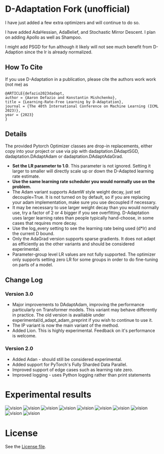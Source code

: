 # D-Adaptation Fork (unofficial) 
I have just added a few extra optimizers and will continue to do so. 

I have added AdaHessian, AdaBelief, and Stochastic Mirror Descent. I plan on adding Apollo as well as Shampoo. 

I might add PSGD for fun although it likely will not see much benefit from D-Adaption since the lr is already normalized. 

## How To Cite
If you use D-Adaptation in a publication, please cite the authors work work (not me) as 
```
@ARTICLE{defazio2023dadapt,
author = {Aaron Defazio and Konstantin Mishchenko},
title = {Learning-Rate-Free Learning by D-Adaptation},
journal = {The 40th International Conference on Machine Learning (ICML 2023)},
year = {2023}
}
```

## Details

The provided Pytorch Optimizer classes are drop-in replacements, either copy into your project or use via pip with dadaptation.DAdaptSGD,  dadaptation.DAdaptAdam or dadaptation.DAdaptAdaGrad.

 - **Set the LR parameter to 1.0**. This parameter is not ignored. Setting it larger to smaller will directly scale up or down the D-Adapted learning rate estimate.
 - **Use the same learning rate scheduler you would normally use on the problem.**
 - The Adam variant supports AdamW style weight decay, just set decouple=True. It is not turned on by default, so if you are replacing your adam implementation, make sure you use decoupled if necessary.
 - It may be necessary to use larger weight decay than you would normally use, try a factor of 2 or 4 bigger if you see overfitting. D-Adaptation uses larger learning rates than people typically hand-choose, in some cases that requires more decay.
 - Use the log_every setting to see the learning rate being used (d*lr) and the current D bound.
 - Only the AdaGrad version supports sparse gradients. It does not adapt as efficiently as the other variants and should be considered experimental.
 - Parameter-group level LR values are not fully supported. The optimizer only supports setting zero LR for some groups in order to do fine-tuning on parts of a model.
 
## Change Log

### Version 3.0
 - Major improvements to DAdaptAdam, improving the performance particularly on Transformer models. This variant may behave differently in practice. The old version is availiable under experimental/d_adapt_adam_preprint if you wish to continue to use it.
 - The IP variant is now the main variant of the method.
 - Added Lion. This is highly experimental. Feedback on it's performance is welcome.

### Version 2.0
 - Added Adan - should still be considered experimental.
 - Added support for PyTorch's Fully Sharded Data Parallel. 
 - Improved support of edge cases such as learning rate zero.
 - Improved logging - uses Python logging rather than print statements

 # Experimental results

![vision](figures/dadapt_cifar.png)
![vision](figures/dadapt_cifar100.png)
![vision](figures/dadapt_imagenet.png)
![vision](figures/dadapt_vit.png)
![vision](figures/dadapt_lstm.png)
![vision](figures/dadapt_roberta.png)
![vision](figures/dadapt_gpt.png)
![vision](figures/dadapt_fastmri.png)
![vision](figures/dadapt_detectron.png)
![vision](figures/dadapt_dlrm.png)

# License
See the [License file](/LICENSE).
